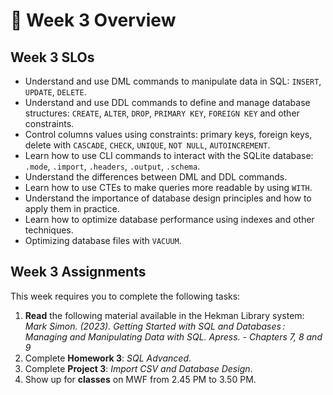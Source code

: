 # 🔎 Week 3 Overview

## Week 3 SLOs

- Understand and use DML commands to manipulate data in SQL: `INSERT`, `UPDATE`, `DELETE`.
- Understand and use DDL commands to define and manage database structures: `CREATE`, `ALTER`, `DROP`, `PRIMARY KEY`, `FOREIGN KEY` and other constraints.
- Control columns values using constraints: primary keys, foreign keys, delete with `CASCADE`, `CHECK`, `UNIQUE`, `NOT NULL`, `AUTOINCREMENT`.
- Learn how to use CLI commands to interact with the SQLite database: `.mode`, `.import`, `.headers`, `.output`, `.schema`.
- Understand the differences between DML and DDL commands.
- Learn how to use CTEs to make queries more readable by using `WITH`.
- Understand the importance of database design principles and how to apply them in practice.
- Learn how to optimize database performance using indexes and other techniques.
- Optimizing database files with `VACUUM`.

## Week 3 Assignments

This week requires you to complete the following tasks:

1. **Read** the following material available in the Hekman Library system: *Mark Simon. (2023). Getting Started with SQL and Databases : Managing and Manipulating Data with SQL. Apress. - Chapters 7, 8 and 9*
2. Complete **Homework 3**: *SQL Advanced*.
3. Complete **Project 3**: *Import CSV and Database Design*.
4. Show up for **classes** on MWF from 2.45 PM to 3.50 PM.
